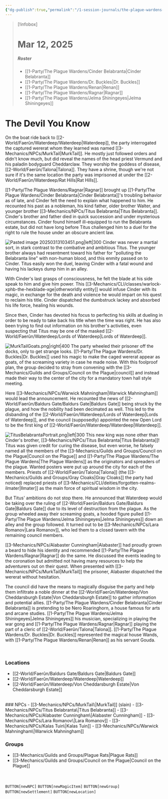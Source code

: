 ```yaml
---
{"dg-publish":true,"permalink":"/1-session-journals/the-plague-wardens-journal/session-10/","created":"2025-03-12T20:47:15.378-04:00","updated":"2025-03-17T23:30:25.033-04:00"}
---
```


>[!infobox]
># Mar 12, 2025
>##### Roster
>- [[1-Party/The Plague Wardens/Cinder Belabranta\|Cinder Belabranta]]
>- [[1-Party/The Plague Wardens/Dr. Buckles\|Dr. Buckles]]
>- [[1-Party/The Plague Wardens/Renan\|Renan]]
>- [[1-Party/The Plague Wardens/Ragnar\|Ragnar]]
>- [[1-Party/The Plague Wardens/Jelma Shiningeyes\|Jelma Shiningeyes]]
# The Devil You Know
On the boat ride back to [[2-World/Faerûn/Waterdeep/Waterdeep\|Waterdeep]], the party interrogated the captured wererat whom they learned was named [[3-Mechanics/NPCs/MurkTail\|MurkTail]]. He mostly just followed orders and didn't know much, but did reveal the names of the head priest Vermund and his paladin bodyguard Cheddarclaw. They worship the goddess of disease, [[2-World/Faerûn/Talona\|Talona]]. They have a shrine, though we're not sure if it's the same location the party was imprisoned at under the [[2-World/Faerûn/Waterdeep/Rat Hills\|Rat Hills]].

[[1-Party/The Plague Wardens/Ragnar\|Ragnar]] brought up [[1-Party/The Plague Wardens/Cinder Belabranta\|Cinder Belabranta]]'s troubling behavior as of late, and Cinder felt the need to explain what happened to him. He recounted his past as a nobleman, his kind father, older brother Walter, and younger brother [[3-Mechanics/NPCs/Titus Belabranta\|Titus Belabranta]]. Cinder's brother and father died in quick succession and under mysterious circumstances. Cinder found himself ill-equipped to run the Belabranta estate, but did not have long before Titus challenged him to a duel for the right to rule the house under an obscure ancient law.

![Pasted image 20250313103451.png|left|300](/img/user/z_Assets/Pasted%20image%2020250313103451.png) Cinder was never a martial sort, in stark contrast to the combative and ambitious Titus. The younger brother always had resentment toward his father for "polluting the Belabranta line" with non-human blood, and this enmity passed on to Cinder. Titus easily won the duel, leaving Cinder with a fatal wound and having his lackeys dump him in an alley.

With Cinder's last grasps of consciousness, he felt the blade at his side speak to him and give him power. This [[3-Mechanics/CLI/classes/warlock-xphb-the-hexblade-xge\|otherworldly entity]] would infuse Cinder with its magic, in exchange for the death and violence he would impart on his quest to reclaim his title. Cinder dispatched the dumbstruck lackey and absorbed his life force, healing his wounds.

Since then, Cinder has devoted his focus to perfecting his skills at dueling in order to be ready to take back his title when the time was right. He has also been trying to find out information on his brother's activities, even suspecting that Titus may be one of the masked [[2-World/Faerûn/Waterdeep/Lords of Waterdeep\|Lords of Waterdeep]].

![MurkTailGoats.png|right|400](/img/user/z_Assets/MurkTailGoats.png) The party wheeled their prisoner off the docks, only to get strange looks. [[1-Party/The Plague Wardens/Dr. Buckles\|Dr. Buckles]] used his magic to make the caged wererat appear as goats, of the screaming variety in case he made noise. With this foolproof plan, the group decided to stray from convening with the [[3-Mechanics/Guilds and Groups/Council on the Plague\|council]] and instead made their way to the center of the city for a mandatory town hall style meeting.

Here [[3-Mechanics/NPCs/Warwick Mahningham\|Warwick Mahningham]] would lead the announcement. He recounted the news of [[2-World/Faerûn/Baldurs Gate/Baldurs Gate\|Baldurs Gate]] being struck by the plague, and how the nobility had been decimated as well. This led to the disbanding of the [[2-World/Faerûn/Waterdeep/Lords of Waterdeep\|Lords of Waterdeep]], and the council (supposedly) appointed the new Open Lord to be the first king of [[2-World/Faerûn/Waterdeep/Waterdeep\|Waterdeep]].

![TitusBelabrantaPortrait.png|left|300](/img/user/z_Assets/TitusBelabrantaPortrait.png) This new king was none other than Cinder's brother, [[3-Mechanics/NPCs/Titus Belabranta\|Titus Belabranta]]! Titus was given credit for curing the disease, but even worse, he falsely named all the members of the [[3-Mechanics/Guilds and Groups/Council on the Plague\|Council on the Plague]] and [[1-Party/The Plague Wardens/The Plague Wardens\|The Plague Wardens]] as the originators and spreaders of the plague. Wanted posters were put up around the city for each of the members. Priests of [[2-World/Faerûn/Talona\|Talona]] (the [[3-Mechanics/Guilds and Groups/Gray Cloaks\|Gray Cloaks]] the party had noticed) replaced priests of [[3-Mechanics/CLI/deities/forgotten-realms-ilmater\|Ilmater]] as the main force of spiritual wisdom in the city. 

But Titus' ambitions do not stop there. He announced that Waterdeep would be taking over the ruling of [[2-World/Faerûn/Baldurs Gate/Baldurs Gate\|Baldurs Gate]] due to its level of destruction from the plague. As the group wheeled away their screaming goats, a hooded figure pulled [[1-Party/The Plague Wardens/Jelma Shiningeyes\|Jelma Shiningeyes]] down an alley and the group followed. It turned out to be [[3-Mechanics/NPCs/Lara Romanov\|Lara Romanov]], who led them to a closed tavern with the remaining council members.

[[3-Mechanics/NPCs/Alabaster Cunningham\|Alabaster]] had proudly grown a beard to hide his identity and recommended [[1-Party/The Plague Wardens/Ragnar\|Ragnar]] do the same. He discussed the events leading to the coronation but admitted not having many resources to help the adventurers out on their quest. When presented with [[3-Mechanics/NPCs/MurkTail\|MurkTail]] the prisoner, Alabaster dispatched the wererat without hesitation.

The council did have the means to magically disguise the party and help them infiltrate a noble dinner at the [[2-World/Faerûn/Waterdeep/Von Cheddarsburgh Estate\|Von Cheddarsburgh Estate]] to gather information and potential allies. [[1-Party/The Plague Wardens/Cinder Belabranta\|Cinder Belabranta]] is pretending to be Nero Roaringhorn, a house famous for arts and arcane studies. [[1-Party/The Plague Wardens/Jelma Shiningeyes\|Jelma Shiningeyes]] his musician, specializing in playing the war gong and [[1-Party/The Plague Wardens/Ragnar\|Ragnar]] playing the part of a cleric of [[2-World/Faerûn/Talona\|Talona]]. [[1-Party/The Plague Wardens/Dr. Buckles\|Dr. Buckles]] represented the magical house Wands, with [[1-Party/The Plague Wardens/Renan\|Renan]] as his servant Gouda.
<div style="clear: both;"></div><br>

### Locations
- [[2-World/Faerûn/Baldurs Gate/Baldurs Gate\|Baldurs Gate]]
- [[2-World/Faerûn/Waterdeep/Waterdeep\|Waterdeep]]
- [[2-World/Faerûn/Waterdeep/Von Cheddarsburgh Estate\|Von Cheddarsburgh Estate]]
<br>
### NPCs
- [[3-Mechanics/NPCs/MurkTail\|MurkTail]] (slain)
- [[3-Mechanics/NPCs/Titus Belabranta\|Titus Belabranta]]
- [[3-Mechanics/NPCs/Alabaster Cunningham\|Alabaster Cunningham]]
- [[3-Mechanics/NPCs/Lara Romanov\|Lara Romanov]]
- [[3-Mechanics/NPCs/Kalas Tuin\|Kalas Tuin]]
- [[3-Mechanics/NPCs/Warwick Mahningham\|Warwick Mahningham]]
<br>

### Groups
- [[3-Mechanics/Guilds and Groups/Plague Rats\|Plague Rats]]
- [[3-Mechanics/Guilds and Groups/Council on the Plague\|Council on the Plague]]
<br><br><br>


`BUTTON[newNPC]` `BUTTON[newMagicItem]` `BUTTON[newGroup]` `BUTTON[newSettlement]` `BUTTON[newLocation]`
